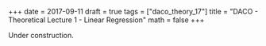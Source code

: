 +++
date = 2017-09-11
draft = true
tags = ["daco_theory_17"]
title = "DACO - Theoretical Lecture 1 - Linear Regression"
math = false
+++

Under construction.
